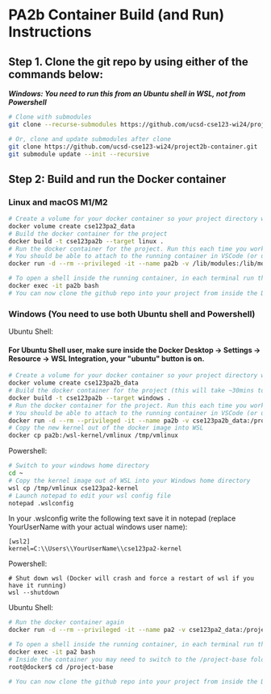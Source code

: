 # PA2b Container Build (and Run) Instructions

## Step 1. Clone the git repo by using either of the commands below:

***Windows: You need to run this from an Ubuntu shell in WSL, not from Powershell***

```bash
# Clone with submodules
git clone --recurse-submodules https://github.com/ucsd-cse123-wi24/project2b-container.git

# Or, clone and update submodules after clone
git clone https://github.com/ucsd-cse123-wi24/project2b-container.git
git submodule update --init --recursive
```

## Step 2: Build and run the Docker container

### Linux and macOS M1/M2

```bash
# Create a volume for your docker container so your project directory will live when your container dies
docker volume create cse123pa2_data
# Build the docker container for the project
docker build -t cse123pa2b --target linux .
# Run the docker container for the project. Run this each time you work on the project.
# You should be able to attach to the running container in VSCode (or using the exec comand below) after this is executed.
docker run -d --rm --privileged -it --name pa2b -v /lib/modules:/lib/modules -v cse123pa2b_data:/project-base -t cse123pa2b
```
```bash
# To open a shell inside the running container, in each terminal run the following:
docker exec -it pa2b bash
# You can now clone the github repo into your project from inside the Docker container's bash shell
```

### Windows (You need to use both Ubuntu shell and Powershell)

Ubuntu Shell:

#### For Ubuntu Shell user, make sure inside the Docker Desktop -> Settings -> Resource -> WSL Integration, your "ubuntu" button is on.
```bash
# Create a volume for your docker container so your project directory will live when your container dies
docker volume create cse123pa2b_data
# Build the docker container for the project (this will take ~30mins to build the new kernel)
docker build -t cse123pa2b --target windows .
# Run the docker container for the project. Run this each time you work on the project.
# You should be able to attach to the running container in VSCode (or using the exec comand below) after this is executed 
docker run -d --rm --privileged -it --name pa2b -v cse123pa2b_data:/project-base -t cse123pa2b
# Copy the new kernel out of the docker image into WSL
docker cp pa2b:/wsl-kernel/vmlinux /tmp/vmlinux
```

Powershell:
```bash
# Switch to your windows home directory
cd ~
# Copy the kernel image out of WSL into your Windows home directory
wsl cp /tmp/vmlinux cse123pa2-kernel
# Launch notepad to edit your wsl config file
notepad .wslconfig
```

In your .wslconfig write the following text save it in notepad (replace YourUserName with your actual windows user name):
```
[wsl2]
kernel=C:\\Users\\YourUserName\\cse123pa2-kernel
```

Powershell:
```
# Shut down wsl (Docker will crash and force a restart of wsl if you have it running)
wsl --shutdown
```

Ubuntu Shell:
```bash
# Run the docker container again
docker run -d --rm --privileged -it --name pa2 -v cse123pa2_data:/project-base -t cse123pa2

# To open a shell inside the running container, in each terminal run the following (or attach to the running container using VSCode):
docker exec -it pa2 bash
# Inside the container you may need to switch to the /project-base folder
root@docker$ cd /project-base

# You can now clone the github repo into your project from inside the Docker container's bash shell and run the rest of the commands!
```

